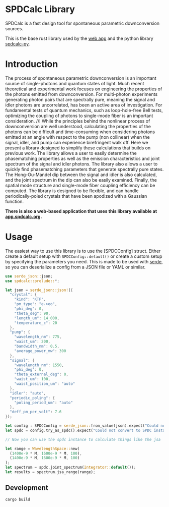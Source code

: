 # SPDCalc Library

SPDCalc is a fast design tool for spontaneous parametric downconversion sources.

This is the base rust library used by the [web app](https://app.spdcalc.org/)
and the python library [spdcalc-py](https://pypi.org/project/spdcalc-py/).

# Introduction

The process of spontaneous parametric downconversion is an important source
of single-photons and quantum states of light. Much recent theoretical and
experimental work focuses on engineering the properties of the photons
emitted from downconversion. For multi-photon experiments generating photon
pairs that are spectrally pure, meaning the signal and idler photons are
uncorrelated, has been an active area of investigation. For fundamental
tests of quantum mechanics, such as loop-hole-free Bell tests, optimizing
the coupling of photons to single-mode fiber is an important consideration.
//!
While the principles behind the nonlinear process of downconversion are well
understood, calculating the properties of the photons can be difficult and
time-consuming when considering photons emitted at an angle with respect
to the pump (non collinear) when the signal, idler, and pump can experience
birefringent walk off. Here we present a library designed to simplify these
calculations that builds on previous work. The library allows
a user to easily determine the phasematching properties as well as the emission
characteristics and joint spectrum of the signal and idler photons. The library
also allows a user to quickly find phasematching parameters that generate
spectrally pure states. The Hong-Ou-Mandel dip between the signal and idler
is also calculated, and the joint spectrum in the dip can also be easily
examined. Finally, the spatial mode structure and single-mode fiber coupling
efficiency can be computed. The library is designed to be flexible, and can
handle periodically-poled crystals that have been apodized with a Gaussian
function.

**There is also a web-based application that uses this library available at
[app.spdcalc.org](https://app.spdcalc.org).**

# Usage

The easiest way to use this library is to use the [SPDCConfig] struct.
Either create a default setup with `SPDCConfig::default()` or create a
custom setup by specifying the parameters you need. This is made to be
used with [serde](https://serde.rs/), so you can deserialize a config from a JSON file or YAML
or similar.

```rs
use serde_json::json;
use spdcalc::prelude::*;

let json = serde_json::json!({
  "crystal": {
    "kind": "KTP",
    "pm_type": "e->eo",
    "phi_deg": 0,
    "theta_deg": 90,
    "length_um": 14_000,
    "temperature_c": 20
  },
  "pump": {
    "wavelength_nm": 775,
    "waist_um": 200,
    "bandwidth_nm": 0.5,
    "average_power_mw": 300
  },
  "signal": {
    "wavelength_nm": 1550,
    "phi_deg": 0,
    "theta_external_deg": 0,
    "waist_um": 100,
    "waist_position_um": "auto"
  },
  "idler": "auto",
  "periodic_poling": {
    "poling_period_um": "auto"
  },
  "deff_pm_per_volt": 7.6
});

let config : SPDCConfig = serde_json::from_value(json).expect("Could not unwrap json");
let spdc = config.try_as_spdc().expect("Could not convert to SPDC instance");

// Now you can use the spdc instance to calculate things like the jsa

let range = WavelengthSpace::new(
  (1400e-9 * M, 1600e-9 * M, 100),
  (1400e-9 * M, 1600e-9 * M, 100)
);
let spectrum = spdc.joint_spectrum(Integrator::default());
let results = spectrum.jsa_range(range);
```

## Development

```sh
cargo build
```
